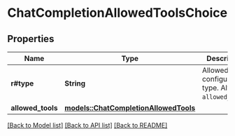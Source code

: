# ChatCompletionAllowedToolsChoice

## Properties

Name | Type | Description | Notes
------------ | ------------- | ------------- | -------------
**r#type** | **String** | Allowed tool configuration type. Always `allowed_tools`. | 
**allowed_tools** | [**models::ChatCompletionAllowedTools**](ChatCompletionAllowedTools.md) |  | 

[[Back to Model list]](../README.md#documentation-for-models) [[Back to API list]](../README.md#documentation-for-api-endpoints) [[Back to README]](../README.md)


